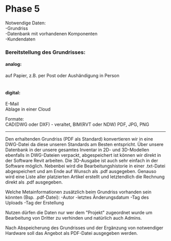 <h1>Phase 5</h1>

Notwendige Daten:<br>
-Grundriss<br>
-Datenbank mit vorhandenen Komponenten<br>
-Kundendaten<br>

<h3>Bereitstellung des Grundrisses:</h3>
<h4>analog:</h4>
auf Papier, z.B. per Post oder Aushändigung in Person<br><br>

<h4>digital:</h4>
E-Mail<br>
Ablage in einer Cloud<br>

Formate:<br>
CAD(DWG oder DXF) - veraltet, BIM(RVT oder NDW) PDF, JPG, PNG<br>
<hr>

Den erhaltenden Grundriss (PDF als Standard) konvertieren wir in eine DWG-Datei da diese unseren Standards am Besten entspricht.
Über unsere Datenbank in der unsere gesamtes Inventar in 2D- und 3D-Modellen ebenfalls in DWG-Dateien verpackt, abgespeichert ist können wir direkt in der
Software Revit arbeiten. Die 3D-Ausgabe ist auch sehr einfach in der Software möglich. Nebenbei wird die Bearbeitungshistorie in einer .txt-Datei 
abgespeichert und am Ende auf Wunsch als .pdf ausgegeben. Genauso wird eine Liste aller platzierten Artikel erstellt und letztendlich die Rechnung direkt
als .pdf ausgegeben.

Welche Metainformationen zusätzlich beim Grundriss vorhanden sein könnten (Bsp. .pdf-Datei):
-Autor
-letztes Änderungsdatum
-Tag des Uploads
-Tag der Erstellung

Nutzen dürfen die Daten nur wer dem "Projekt" zugeordnet wurde um Bearbeitung von Dritter zu verhinden und natürlich auch Admins. 

Nach Abspeicherung des Grundrisses und der Ergänzung von notwendiger Hardware soll das Angebot als PDF-Datei ausgegeben werden. 

